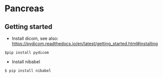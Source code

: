 # Pancreas

## Getting started
- Install dicom, see also: https://pydicom.readthedocs.io/en/latest/getting_started.html#installing
```
$pip install pydicom
```
- Install nibabel
```
$ pip install nibabel
```
